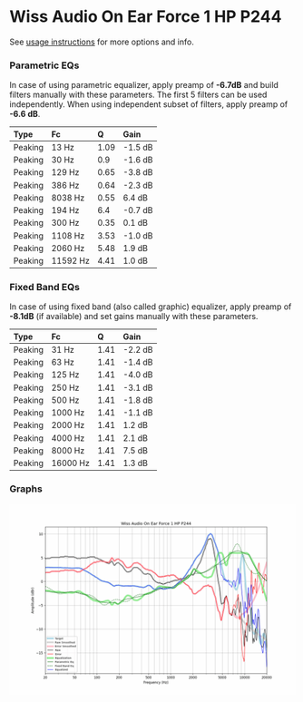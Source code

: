 # Wiss Audio On Ear Force 1 HP P244
See [usage instructions](https://github.com/jaakkopasanen/AutoEq#usage) for more options and info.

### Parametric EQs
In case of using parametric equalizer, apply preamp of **-6.7dB** and build filters manually
with these parameters. The first 5 filters can be used independently.
When using independent subset of filters, apply preamp of **-6.6 dB**.

| Type    | Fc       |    Q | Gain    |
|:--------|:---------|:-----|:--------|
| Peaking | 13 Hz    | 1.09 | -1.5 dB |
| Peaking | 30 Hz    | 0.9  | -1.6 dB |
| Peaking | 129 Hz   | 0.65 | -3.8 dB |
| Peaking | 386 Hz   | 0.64 | -2.3 dB |
| Peaking | 8038 Hz  | 0.55 | 6.4 dB  |
| Peaking | 194 Hz   | 6.4  | -0.7 dB |
| Peaking | 300 Hz   | 0.35 | 0.1 dB  |
| Peaking | 1108 Hz  | 3.53 | -1.0 dB |
| Peaking | 2060 Hz  | 5.48 | 1.9 dB  |
| Peaking | 11592 Hz | 4.41 | 1.0 dB  |

### Fixed Band EQs
In case of using fixed band (also called graphic) equalizer, apply preamp of **-8.1dB**
(if available) and set gains manually with these parameters.

| Type    | Fc       |    Q | Gain    |
|:--------|:---------|:-----|:--------|
| Peaking | 31 Hz    | 1.41 | -2.2 dB |
| Peaking | 63 Hz    | 1.41 | -1.4 dB |
| Peaking | 125 Hz   | 1.41 | -4.0 dB |
| Peaking | 250 Hz   | 1.41 | -3.1 dB |
| Peaking | 500 Hz   | 1.41 | -1.8 dB |
| Peaking | 1000 Hz  | 1.41 | -1.1 dB |
| Peaking | 2000 Hz  | 1.41 | 1.2 dB  |
| Peaking | 4000 Hz  | 1.41 | 2.1 dB  |
| Peaking | 8000 Hz  | 1.41 | 7.5 dB  |
| Peaking | 16000 Hz | 1.41 | 1.3 dB  |

### Graphs
![](./Wiss%20Audio%20On%20Ear%20Force%201%20HP%20P244.png)